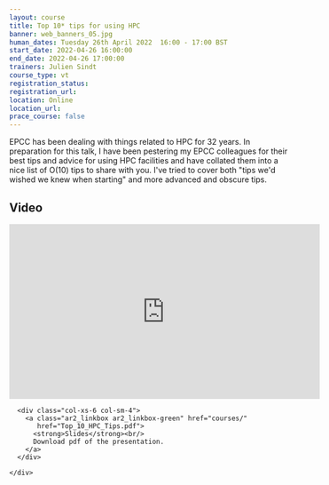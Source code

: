 ```yaml
---
layout: course
title: Top 10* tips for using HPC
banner: web_banners_05.jpg
human_dates: Tuesday 26th April 2022  16:00 - 17:00 BST
start_date: 2022-04-26 16:00:00
end_date: 2022-04-26 17:00:00
trainers: Julien Sindt
course_type: vt
registration_status:
registration_url:
location: Online
location_url:
prace_course: false
---
```



EPCC has been dealing with things related to HPC for 32 years. In preparation for this talk, I have been pestering my EPCC colleagues for their best tips and advice for using HPC facilities and have collated them into a nice list of O(10) tips to share with you. I've tried to cover both "tips we'd wished we knew when starting" and more advanced and obscure tips.


<!--
This online session is open to all. It will use the Blackboard Collaborate platform.



<section id="service">

  <div class="row ">	

      <div class="col-xs-6 col-sm-4">
        <a class="ar2_linkbox ar2_linkbox-teal" 
          href="https://eu.bbcollab.com/guest/d8a6d5f4ab2b4891aac5985059e29748">
          <strong>Join Session</strong><br/>
          Join this online session in your browser
        </a>
      </div>

      <div class="col-xs-6 col-sm-4">
        <a class="ar2_linkbox ar2_linkbox-green" href="courses/"
           href="myevents.ics">
          <strong>Add to Calendar</strong><br/>
          Download ICS file to add this event to your calendar complete with join link
        </a>
      </div>

											
    </div>

-->



<h2><a name="video">Video</a></h2>

<div>

<iframe title="Video"  width="560" height="315" src="https://www.youtube.com/embed/Siy-_XY9Y9s" frameborder="0" allow="accelerometer; autoplay; encrypted-media; gyroscope; picture-in-picture" allowfullscreen></iframe>

</div>





<section id="service">
  <div class="container">
    <div class="row ">	

<!--

      <div class="col-xs-6 col-sm-4">
        <a class="ar2_linkbox ar2_linkbox-teal" href="  ">
          <strong>Transcript</strong><br/>
          Download a transcript of the video audio
        </a>
      </div>

-->

      <div class="col-xs-6 col-sm-4">
        <a class="ar2_linkbox ar2_linkbox-green" href="courses/"
           href="Top_10_HPC_Tips.pdf">
          <strong>Slides</strong><br/>
          Download pdf of the presentation.
        </a>
      </div>
										
    </div>
  </div>
</section>

